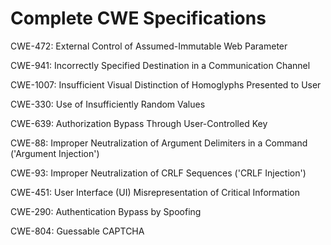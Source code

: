 

# Complete CWE Specifications

CWE-472: External Control of Assumed-Immutable Web Parameter

CWE-941: Incorrectly Specified Destination in a Communication Channel

CWE-1007: Insufficient Visual Distinction of Homoglyphs Presented to User

CWE-330: Use of Insufficiently Random Values

CWE-639: Authorization Bypass Through User-Controlled Key

CWE-88: Improper Neutralization of Argument Delimiters in a Command ('Argument Injection')

CWE-93: Improper Neutralization of CRLF Sequences ('CRLF Injection')

CWE-451: User Interface (UI) Misrepresentation of Critical Information

CWE-290: Authentication Bypass by Spoofing

CWE-804: Guessable CAPTCHA